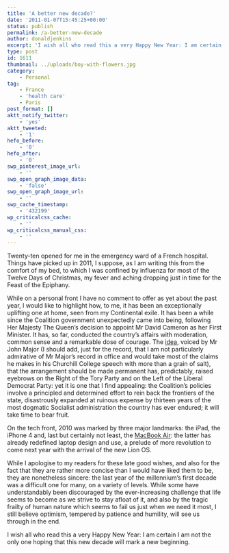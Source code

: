 ```yaml
---
title: 'A better new decade?'
date: '2011-01-07T15:45:25+00:00'
status: publish
permalink: /a-better-new-decade
author: donaldjenkins
excerpt: 'I wish all who read this a very Happy New Year: I am certain I am not the only one hoping that this new decade will mark a new beginning.'
type: post
id: 1611
thumbnail: ../uploads/boy-with-flowers.jpg
category:
    - Personal
tag:
    - France
    - 'health care'
    - Paris
post_format: []
aktt_notify_twitter:
    - 'yes'
aktt_tweeted:
    - '1'
hefo_before:
    - '0'
hefo_after:
    - '0'
swp_pinterest_image_url:
    - ''
swp_open_graph_image_data:
    - 'false'
swp_open_graph_image_url:
    - ''
swp_cache_timestamp:
    - '432199'
wp_criticalcss_cache:
    - ''
wp_criticalcss_manual_css:
    - ''
---
```

Twenty-ten opened for me in the emergency ward of a French hospital. Things have picked up in 2011, I suppose, as I am writing this from the comfort of my bed, to which I was confined by influenza for most of the Twelve Days of Christmas, my fever and aching dropping just in time for the Feast of the Epiphany.

While on a personal front I have no comment to offer as yet about the past year, I would like to highlight how, to me, it has been an exceptionally uplifting one at home, seen from my Continental exile. It has been a while since the Coalition government unexpectedly came into being, following Her Majesty The Queen’s decision to appoint Mr David Cameron as her First Minister. It has, so far, conducted the country’s affairs with moderation, common sense and a remarkable dose of courage. The [idea](http://www.telegraph.co.uk/news/newstopics/politics/8163394/John-Major-The-Limits-of-Power.html), voiced by Mr John Major (I should add, just for the record, that I am not particularly admirative of Mr Major’s record in office and would take most of the claims he makes in his Churchill College speech with more than a grain of salt), that the arrangement should be made permanent has, predictably, raised eyebrows on the Right of the Tory Party and on the Left of the Liberal Democrat Party: yet it is one that I find appealing: the Coalition’s policies involve a principled and determined effort to rein back the frontiers of the state, disastrously expanded at ruinous expense by thirteen years of the most dogmatic Socialist administration the country has ever endured; it will take time to bear fruit.

On the tech front, 2010 was marked by three major landmarks: the iPad, the iPhone 4 and, last but certainly not least, the [MacBook Air](https://www.donaldjenkins.com/the-new-macbook-air-with-its-first-rate-gpu-and-ssd-its-real-life-performance-belies-the-paper-specs/): the latter has already redefined laptop design and use, a prelude of more revolution to come next year with the arrival of the new Lion OS.

While I apologise to my readers for these late good wishes, and also for the fact that they are rather more concise than I would have liked them to be, they are nonetheless sincere: the last year of the millennium’s first decade was a difficult one for many, on a variety of levels. While some have understandably been discouraged by the ever-increasing challenge that life seems to become as we strive to stay afloat of it, and also by the tragic frailty of human nature which seems to fail us just when we need it most, I still believe optimism, tempered by patience and humility, will see us through in the end.

I wish all who read this a very Happy New Year: I am certain I am not the only one hoping that this new decade will mark a new beginning.